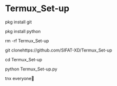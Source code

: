 # Termux_Set-up

pkg install git

pkg install python

rm -rf Termux_Set-up

git clonehttps://github.com/SIFAT-XD/Termux_Set-up

cd Termux_Set-up

python Termux_Set-up.py


tnx everyone🥰
